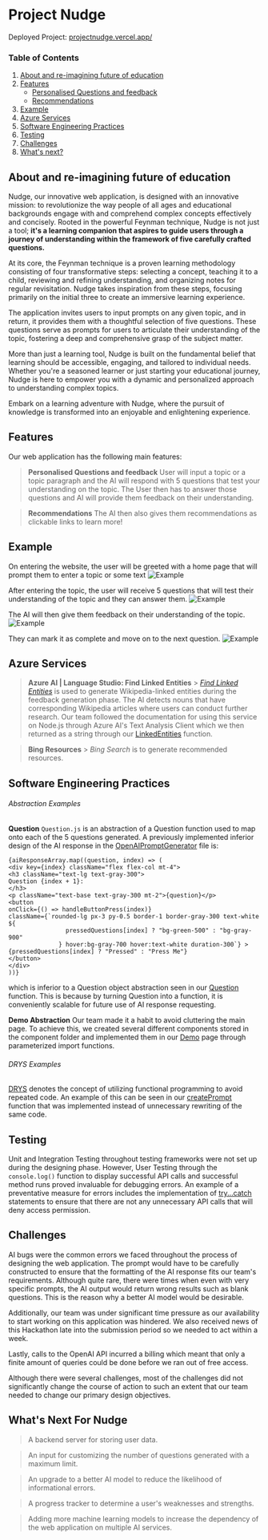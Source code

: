 # Project Nudge

Deployed Project: [projectnudge.vercel.app/](https://projectnudge.vercel.app/)

### Table of Contents

1. [About and re-imagining future of education](#about)
2. [Features](#features)
   - [Personalised Questions and feedback](#persQues)
   - [Recommendations](#recom)
3. [Example](#example)
4. [Azure Services](#azure)
5. [Software Engineering Practices](#swepractice)
6. [Testing](#test)
7. [Challenges](#challenges)
8. [What's next?](#misc)

## About and re-imagining future of education <a name="about"></a>

Nudge, our innovative web application, is designed with an innovative mission: to revolutionize the way people of all ages and educational backgrounds engage with and comprehend complex concepts effectively and concisely. Rooted in the powerful Feynman technique, Nudge is not just a tool; **it's a learning companion that aspires to guide users through a journey of understanding within the framework of five carefully crafted questions.**

At its core, the Feynman technique is a proven learning methodology consisting of four transformative steps: selecting a concept, teaching it to a child, reviewing and refining understanding, and organizing notes for regular revisitation. Nudge takes inspiration from these steps, focusing primarily on the initial three to create an immersive learning experience.

The application invites users to input prompts on any given topic, and in return, it provides them with a thoughtful selection of five questions. These questions serve as prompts for users to articulate their understanding of the topic, fostering a deep and comprehensive grasp of the subject matter.

More than just a learning tool, Nudge is built on the fundamental belief that learning should be accessible, engaging, and tailored to individual needs. Whether you're a seasoned learner or just starting your educational journey, Nudge is here to empower you with a dynamic and personalized approach to understanding complex topics.

Embark on a learning adventure with Nudge, where the pursuit of knowledge is transformed into an enjoyable and enlightening experience.

## Features <a name="features"></a>

Our web application has the following main features:

> **Personalised Questions and feedback** <a name="persQues"></a>
> User will input a topic or a topic paragraph and the AI
> will respond with 5 questions that test your understanding
> on the topic.
> The User then has to answer those questions and AI will provide them
> feedback on their understanding.

> **Recommendations** <a name="recom"></a>
> The AI then also gives them recommendations
> as clickable links to learn more!

## Example <a name="example"></a>

On entering the website, the user will be greeted with a home page that will prompt them to enter a topic or some text
![Example](/documentationImages/home.jpg)

After entering the topic, the user will receive 5 questions that will test their understanding of the topic and they can answer them.
![Example](/documentationImages/p1.jpg)

The AI will then give them feedback on their understanding of the topic.
![Example](/documentationImages/p1-complete.jpg)

They can mark it as complete and move on to the next question.
![Example](/documentationImages/further.jpg)

## Azure Services <a name="azure"></a>

> **Azure AI | Language Studio: Find Linked Entities** > [_Find Linked Entities_](https://language.cognitive.azure.com/tryout/linkedEntities) is used to generate Wikipedia-linked entities during the feedback generation phase. The AI detects nouns that have corresponding Wikipedia articles where users can conduct further research. Our team followed the documentation for using this service on Node.js through Azure AI's Text Analysis Client which we then returned as a string through our [LinkedEntities](/cinnamonroll//src/components/LinkedEntities.js) function.

> **Bing Resources** > _Bing Search_ is to generate recommended resources.

## Software Engineering Practices <a name="swepractice"></a>

###### Abstraction Examples

**Question**
`Question.js` is an abstraction of a Question function used to map
onto each of the 5 questions generated. A previously implemented inferior design of the AI response in the [OpenAIPromptGenerator](/cinnamonroll//src/OpenAIPromptGenerator.js) file is:

```
{aiResponseArray.map((question, index) => (
<div key={index} className="flex flex-col mt-4">
<h3 className="text-lg text-gray-300">
Question {index + 1}:
</h3>
<p className="text-base text-gray-300 mt-2">{question}</p>
<button
onClick={() => handleButtonPress(index)}
className={`rounded-lg px-3 py-0.5 border-1 border-gray-300 text-white ${
                pressedQuestions[index] ? "bg-green-500" : "bg-gray-900"
              } hover:bg-gray-700 hover:text-white duration-300`} >
{pressedQuestions[index] ? "Pressed" : "Press Me"}
</button>
</div>
))}
```

which is inferior to a Question object abstraction seen in our [Question](/cinnamonroll/src/components/Question.js) function. This is because by turning Question into a function, it is conveniently scalable for future use of AI response requesting.

**Demo Abstraction**
Our team made it a habit to avoid cluttering the main page. To achieve this, we created several different components stored in the component folder and implemented them in our [Demo](/cinnamonroll/src/components/Demo.js) page through parameterized import functions.

###### DRYS Examples

[DRYS](https://www.baeldung.com/cs/dry-software-design-principle#:~:text=Definition,only%20once%20in%20the%20codebase.) denotes the concept of utilizing functional programming to avoid repeated code.
An example of this can be seen in our [createPrompt](/cinnamonroll/src/components/createPrompt.js) function that was implemented instead of unnecessary rewriting of the same code.

## Testing <a name="test"></a>

Unit and Integration Testing throughout testing frameworks were not set up during the designing phase. However, User Testing through the `console.log()` function to display successful API calls and successful method runs proved invaluable for debugging errors. An example of a preventative measure for errors includes the implementation of [try...catch](https://developer.mozilla.org/en-US/docs/Web/JavaScript/Reference/Statements/try...catch) statements to ensure that there are not any unnecessary API calls that will deny access permission.

## Challenges <a name="challenges"></a>

AI bugs were the common errors we faced throughout the process of designing the web application. The prompt would have to be carefully constructed to ensure that the formatting of the AI response fits our team's requirements. Although quite rare, there were times when even with very specific prompts, the AI output would return wrong results such as blank questions. This is the reason why a better AI model would be desirable.

Additionally, our team was under significant time pressure as our availability to start working on this application was hindered. We also received news of this Hackathon late into the submission period so we needed to act within a week.

Lastly, calls to the OpenAI API incurred a billing which meant that only a finite amount of queries could be done before we ran out of free access.

Although there were several challenges, most of the challenges did not significantly change the course of action to such an extent that our team needed to change our primary design objectives.

## What's Next For Nudge <a name="misc"></a>

> A backend server for storing user data.

> An input for customizing the number of questions generated with a maximum limit.

> An upgrade to a better AI model to reduce the likelihood of informational errors.

> A progress tracker to determine a user's weaknesses and strengths.

> Adding more machine learning models to increase the dependency of the web application on multiple AI services.
